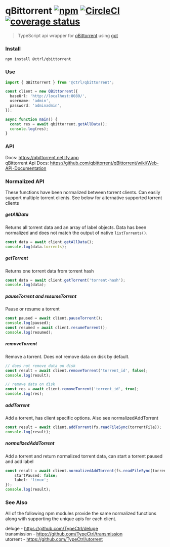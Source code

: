 # qBittorrent [![npm](https://img.shields.io/npm/v/@ctrl/qbittorrent.svg?maxAge=3600)](https://www.npmjs.com/package/@ctrl/qbittorrent) [![CircleCI](https://circleci.com/gh/TypeCtrl/qbittorrent.svg?style=svg)](https://circleci.com/gh/TypeCtrl/qbittorrent) [![coverage status](https://codecov.io/gh/typectrl/qbittorrent/branch/master/graph/badge.svg)](https://codecov.io/gh/typectrl/qbittorrent)

> TypeScript api wrapper for [qBittorrent](https://www.qbittorrent.org/) using [got](https://github.com/sindresorhus/got)

### Install

```console
npm install @ctrl/qbittorrent
```

### Use

```ts
import { QBittorrent } from '@ctrl/qbittorrent';

const client = new QBittorrent({
  baseUrl: 'http://localhost:8080/',
  username: 'admin',
  password: 'adminadmin',
});

async function main() {
  const res = await qbittorrent.getAllData();
  console.log(res);
}
```

### API

Docs: https://qbittorrent.netlify.app  
qBittorrent Api Docs: https://github.com/qbittorrent/qBittorrent/wiki/Web-API-Documentation  

### Normalized API
These functions have been normalized between torrent clients. Can easily support multiple torrent clients. See below for alternative supported torrent clients

##### getAllData
Returns all torrent data and an array of label objects. Data has been normalized and does not match the output of native `listTorrents()`.

```ts
const data = await client.getAllData();
console.log(data.torrents);
```

##### getTorrent
Returns one torrent data from torrent hash

```ts
const data = await client.getTorrent('torrent-hash');
console.log(data);
```

##### pauseTorrent and resumeTorrent
Pause or resume a torrent

```ts
const paused = await client.pauseTorrent();
console.log(paused);
const resumed = await client.resumeTorrent();
console.log(resumed);
```

##### removeTorrent
Remove a torrent. Does not remove data on disk by default.

```ts
// does not remove data on disk
const result = await client.removeTorrent('torrent_id', false);
console.log(result);

// remove data on disk
const res = await client.removeTorrent('torrent_id', true);
console.log(res);
```

##### addTorrent
Add a torrent, has client specific options. Also see normalizedAddTorrent

```ts
const result = await client.addTorrent(fs.readFileSync(torrentFile));
console.log(result);
```

##### normalizedAddTorrent
Add a torrent and return normalized torrent data, can start a torrent paused and add label

```ts
const result = await client.normalizedAddTorrent(fs.readFileSync(torrentFile), {
    startPaused: false;
    label: 'linux';
});
console.log(result);
```

### See Also
All of the following npm modules provide the same normalized functions along with supporting the unique apis for each client. 

deluge - https://github.com/TypeCtrl/deluge  
transmission - https://github.com/TypeCtrl/transmission  
utorrent - https://github.com/TypeCtrl/utorrent  
